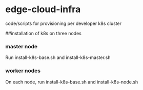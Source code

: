 # edge-cloud-infra
code/scripts for provisioning per developer k8s cluster

##installation of k8s on three nodes

### master node

Run install-k8s-base.sh and install-k8s-master.sh

### worker nodes

On each node, run install-k8s-base.sh and install-k8s-node.sh

